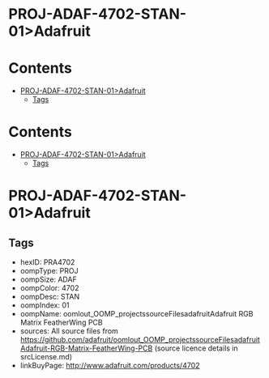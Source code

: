 
PROJ-ADAF-4702-STAN-01>Adafruit
===============================

Contents
========

* [PROJ-ADAF-4702-STAN-01>Adafruit](#proj-adaf-4702-stan-01adafruit)
	* [Tags](#tags)

Contents
========

* [PROJ-ADAF-4702-STAN-01>Adafruit](#proj-adaf-4702-stan-01adafruit)
	* [Tags](#tags)

# PROJ-ADAF-4702-STAN-01>Adafruit

## Tags

- hexID: PRA4702
- oompType: PROJ
- oompSize: ADAF
- oompColor: 4702
- oompDesc: STAN
- oompIndex: 01
- oompName: oomlout_OOMP_projectssourceFilesadafruitAdafruit RGB Matrix FeatherWing PCB
- sources: All source files from https://github.com/adafruit/oomlout_OOMP_projectssourceFilesadafruitAdafruit-RGB-Matrix-FeatherWing-PCB (source licence details in srcLicense.md)
- linkBuyPage: http://www.adafruit.com/products/4702

